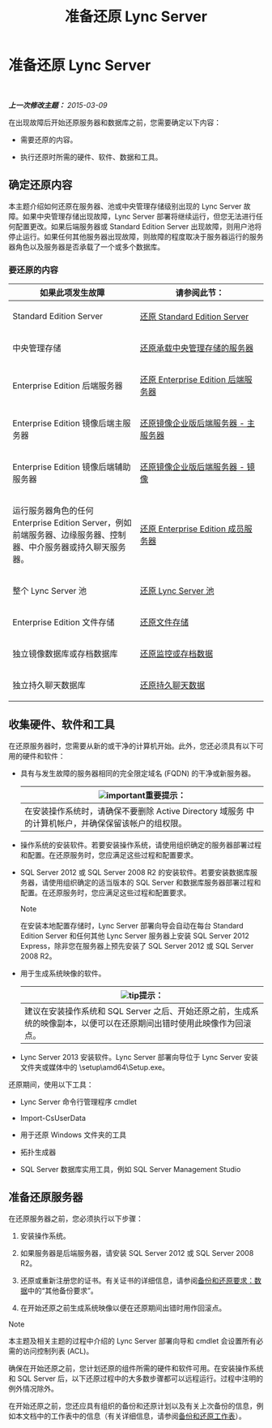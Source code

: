 ﻿---
title: 准备还原 Lync Server
TOCTitle: 准备还原 Lync Server
ms:assetid: 857e4e02-908e-433a-96c6-be1795a9cb61
ms:mtpsurl: https://technet.microsoft.com/zh-cn/library/Hh202179(v=OCS.15)
ms:contentKeyID: 52061056
ms.date: 05/19/2016
mtps_version: v=OCS.15
ms.translationtype: HT
---

# 准备还原 Lync Server

 

_**上一次修改主题：** 2015-03-09_

在出现故障后开始还原服务器和数据库之前，您需要确定以下内容：

  - 需要还原的内容。

  - 执行还原时所需的硬件、软件、数据和工具。

## 确定还原内容

本主题介绍如何还原在服务器、池或中央管理存储级别出现的 Lync Server 故障。如果中央管理存储出现故障，Lync Server 部署将继续运行，但您无法进行任何配置更改。如果后端服务器或 Standard Edition Server 出现故障，则用户池将停止运行。如果任何其他服务器出现故障，则故障的程度取决于服务器运行的服务器角色以及服务器是否承载了一个或多个数据库。

### 要还原的内容

<table>
<colgroup>
<col style="width: 50%" />
<col style="width: 50%" />
</colgroup>
<thead>
<tr class="header">
<th>如果此项发生故障</th>
<th>请参阅此节：</th>
</tr>
</thead>
<tbody>
<tr class="odd">
<td><p>Standard Edition Server</p></td>
<td><p><a href="lync-server-2013-restoring-a-standard-edition-server.md">还原 Standard Edition Server</a></p></td>
</tr>
<tr class="even">
<td><p>中央管理存储</p></td>
<td><p><a href="lync-server-2013-restoring-the-server-hosting-the-central-management-store.md">还原承载中央管理存储的服务器</a></p></td>
</tr>
<tr class="odd">
<td><p>Enterprise Edition 后端服务器</p></td>
<td><p><a href="lync-server-2013-restoring-an-enterprise-edition-back-end-server.md">还原 Enterprise Edition 后端服务器</a></p></td>
</tr>
<tr class="even">
<td><p>Enterprise Edition 镜像后端主服务器</p></td>
<td><p><a href="lync-server-2013-restoring-a-mirrored-enterprise-edition-back-end-server-primary.md">还原镜像企业版后端服务器 - 主服务器</a></p></td>
</tr>
<tr class="odd">
<td><p>Enterprise Edition 镜像后端辅助服务器</p></td>
<td><p><a href="lync-server-2013-restoring-a-mirrored-enterprise-edition-back-end-server-mirror.md">还原镜像企业版后端服务器 - 镜像</a></p></td>
</tr>
<tr class="even">
<td><p>运行服务器角色的任何 Enterprise Edition Server，例如前端服务器、边缘服务器、控制器、中介服务器或持久聊天服务器。</p></td>
<td><p><a href="lync-server-2013-restoring-an-enterprise-edition-member-server.md">还原 Enterprise Edition 成员服务器</a></p></td>
</tr>
<tr class="odd">
<td><p>整个 Lync Server 池</p></td>
<td><p><a href="lync-server-2013-restoring-a-lync-server-pool.md">还原 Lync Server 池</a></p></td>
</tr>
<tr class="even">
<td><p>Enterprise Edition 文件存储</p></td>
<td><p><a href="lync-server-2013-restoring-a-file-store.md">还原文件存储</a></p></td>
</tr>
<tr class="odd">
<td><p>独立镜像数据库或存档数据库</p></td>
<td><p><a href="lync-server-2013-restoring-monitoring-or-archiving-data.md">还原监控或存档数据</a></p></td>
</tr>
<tr class="even">
<td><p>独立持久聊天数据库</p></td>
<td><p><a href="lync-server-2013-restoring-persistent-chat-data.md">还原持久聊天数据</a></p></td>
</tr>
</tbody>
</table>


## 收集硬件、软件和工具

在还原服务器时，您需要从新的或干净的计算机开始。此外，您还必须具有以下可用的硬件和软件：

  - 具有与发生故障的服务器相同的完全限定域名 (FQDN) 的干净或新服务器。
    
    <table>
    <thead>
    <tr class="header">
    <th><img src="images/Gg398794.important(OCS.15).gif" title="important" alt="important" />重要提示：</th>
    </tr>
    </thead>
    <tbody>
    <tr class="odd">
    <td>在安装操作系统时，请确保不要删除 Active Directory 域服务 中的计算机帐户，并确保保留该帐户的组权限。</td>
    </tr>
    </tbody>
    </table>


  - 操作系统的安装软件。若要安装操作系统，请使用组织确定的服务器部署过程和配置。在还原服务时，您应满足这些过程和配置要求。

  - SQL Server 2012 或 SQL Server 2008 R2 的安装软件。若要安装数据库服务器，请使用组织确定的适当版本的 SQL Server 和数据库服务器部署过程和配置。在还原服务时，您应满足这些过程和配置要求。
    
    > [!NOTE]  
	> 在安装本地配置存储时，Lync Server 部署向导会自动在每台 Standard Edition Server 和任何其他 Lync Server 服务器上安装 SQL Server 2012 Express，除非您在服务器上预先安装了 SQL Server 2012 或 SQL Server 2008 R2。
    


  - 用于生成系统映像的软件。
    
    <table>
    <thead>
    <tr class="header">
    <th><img src="images/Gg398094.tip(OCS.15).gif" title="tip" alt="tip" />提示：</th>
    </tr>
    </thead>
    <tbody>
    <tr class="odd">
    <td>建议在安装操作系统和 SQL Server 之后、开始还原之前，生成系统的映像副本，以便可以在还原期间出错时使用此映像作为回滚点。</td>
    </tr>
    </tbody>
    </table>


  - Lync Server 2013 安装软件。Lync Server 部署向导位于 Lync Server 安装文件夹或媒体中的 \\setup\\amd64\\Setup.exe。

还原期间，使用以下工具：

  - Lync Server 命令行管理程序 cmdlet

  - Import-CsUserData

  - 用于还原 Windows 文件夹的工具

  - 拓扑生成器

  - SQL Server 数据库实用工具，例如 SQL Server Management Studio

## 准备还原服务器

在还原服务器之前，您必须执行以下步骤：

1.  安装操作系统。

2.  如果服务器是后端服务器，请安装 SQL Server 2012 或 SQL Server 2008 R2。

3.  还原或重新注册您的证书。有关证书的详细信息，请参阅[备份和还原要求：数据](lync-server-2013-backup-and-restoration-requirements-data.md)中的“其他备份要求”。

4.  在开始还原之前生成系统映像以便在还原期间出错时用作回滚点。

> [!NOTE]  
> 本主题及相关主题的过程中介绍的 Lync Server 部署向导和 cmdlet 会设置所有必需的访问控制列表 (ACL)。



确保在开始还原之前，您计划还原的组件所需的硬件和软件可用。在安装操作系统和 SQL Server 后，以下还原过程中的大多数步骤都可以远程运行。过程中注明的例外情况除外。

在开始还原之前，您还应具有组织的备份和还原计划以及有关上次备份的信息，例如本文档中的工作表中的信息（有关详细信息，请参阅[备份和还原工作表](lync-server-2013-backup-and-restoration-worksheets.md)）。


